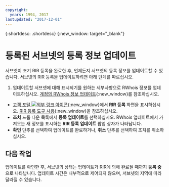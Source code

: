 ```yaml
---
copyright:
  years: 1994, 2017
lastupdated: "2017-12-01"
---
```


{:shortdesc: .shortdesc}
{:new_window: target="_blank"}

# 등록된 서브넷의 등록 정보 업데이트

서브넷이 초기 RIR 등록을 완료한 후, 언제든지 서브넷의 등록 정보를 업데이트할 수 있습니다. 서브넷의 RIR 등록을 업데이트하려면 아래 단계를 따르십시오. 

1. 업데이트할 서브넷에 대해 표시되기를 원하는 세부사항으로 RWhois 정보를 업데이트하십시오. [계정의 RWhois 정보 업데이트](update-rwhois.html){:new_window}를 참조하십시오. 
* [고객 포털 ![외부 링크 아이콘](../../icons/launch-glyph.svg "외부 링크 아이콘")](https://control.softlayer.com/){:new_window}에서 **RIR 등록** 화면을 표시하십시오. [RIR 등록 도구 사용](rir-screen.html){:new_window}을 참조하십시오. 
* **조치** 드롭 다운 목록에서 **등록 업데이트**를 선택하십시오. RWhois 업데이트에서 가져오는 새 정보를 표시하는 **RIR 등록 업데이트** 팝업 상자가 나타납니다. 
* **확인** 단추를 선택하여 업데이트를 완료하거나, **취소** 단추를 선택하여 조치를 취소하십시오. 

## 다음 작업

업데이트를 확인한 후, 서브넷의 상태는 업데이트가 RIR에 의해 완료될 때까지 **등록 중**으로 나타납니다. 업데이트 시간은 내부적으로 제어되지 않으며, 서브넷의 지역에 따라 달라질 수 있습니다. 
